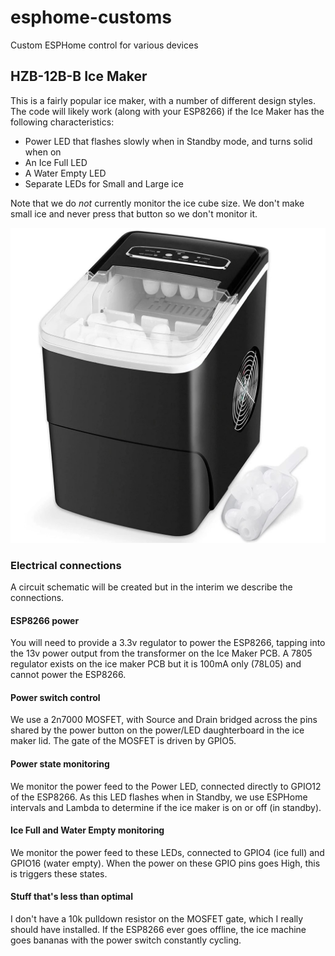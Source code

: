 # esphome-customs
Custom ESPHome control for various devices

## HZB-12B-B Ice Maker

This is a fairly popular ice maker, with a number of different design styles.  The code will likely work (along with your ESP8266) if the Ice Maker has the following characteristics:
- Power LED that flashes slowly when in Standby mode, and turns solid when on
- An Ice Full LED
- A Water Empty LED
- Separate LEDs for Small and Large ice

Note that we do *not* currently monitor the ice cube size. We don't make small ice and never press that button so we don't monitor it.

![HZB-12B-B Image](https://github.com/Kaldek/esphome-customs/raw/main/HZB-12B-B.jpg)

### Electrical connections
A circuit schematic will be created but in the interim we describe the connections.

#### ESP8266 power
You will need to provide a 3.3v regulator to power the ESP8266, tapping into the 13v power output from the transformer on the Ice Maker PCB.  A 7805 regulator exists on the ice maker PCB but it is 100mA only (78L05) and cannot power the ESP8266.

#### Power switch control
We use a 2n7000 MOSFET, with Source and Drain bridged across the pins shared by the power button on the power/LED daughterboard in the ice maker lid.  The gate of the MOSFET is driven by GPIO5.

#### Power state monitoring
We monitor the power feed to the Power LED, connected directly to GPIO12 of the ESP8266.  As this LED flashes when in Standby, we use ESPHome intervals and Lambda to determine if the ice maker is on or off (in standby).

#### Ice Full and Water Empty monitoring
We monitor the power feed to these LEDs, connected to GPIO4 (ice full) and GPIO16 (water empty).  When the power on these GPIO pins goes High, this is triggers these states.

#### Stuff that's less than optimal
I don't have a 10k pulldown resistor on the MOSFET gate, which I really should have installed.  If the ESP8266 ever goes offline, the ice machine goes bananas with the power switch constantly cycling.

